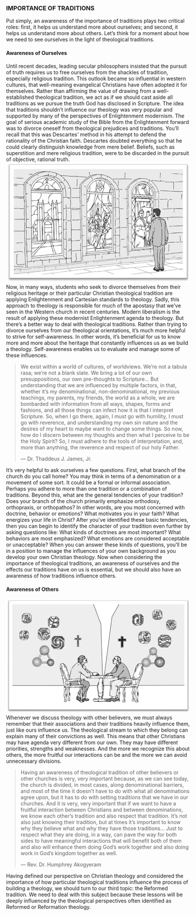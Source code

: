 ### IMPORTANCE OF TRADITIONS

Put simply, an awareness of the importance of traditions plays two critical roles: first, it helps us understand more about ourselves; and second, it helps us understand more about others. Let’s think for a moment about how we need to see ourselves in the light of theological traditions. 


#### Awareness of Ourselves 

Until recent decades, leading secular philosophers insisted that the pursuit of truth requires us to free ourselves from the shackles of tradition, especially religious tradition. This outlook became so influential in western cultures, that well-meaning evangelical Christians have often adopted it for themselves. Rather than affirming the value of drawing from a well-established theological tradition, we act as if we should cast aside all traditions as we pursue the truth God has disclosed in Scripture. 
The idea that traditions shouldn’t influence our theology was very popular and supported by many of the perspectives of Enlightenment modernism. The goal of serious academic study of the Bible from the Enlightenment forward was to divorce oneself from theological prejudices and traditions. You’ll recall that this was Descartes’ method in his attempt to defend the rationality of the Christian faith. Descartes doubted everything so that he could clearly distinguish knowledge from mere belief. Beliefs, such as superstition and mere religious tradition, were to be discarded in the pursuit of objective, rational truth.
![1.2.8.m.pic09.png](https://github.com/thirdmill/images/raw/main/1.2.8.m.pic09.png)
Now, in many ways, students who seek to divorce themselves from their religious heritage or their particular Christian theological tradition are applying Enlightenment and Cartesian standards to theology. Sadly, this approach to theology is responsible for much of the apostasy that we’ve seen in the Western church in recent centuries. Modern liberalism is the result of applying these modernist Enlightenment agenda to theology. But there’s a better way to deal with theological traditions. Rather than trying to divorce ourselves from our theological orientations, it’s much more helpful to strive for self-awareness. In other words, it’s beneficial for us to know more and more about the heritage that constantly influences us as we build a theology. Self-awareness enables us to evaluate and manage some of these influences. 

> We exist within a world of cultures, of worldviews. We’re not a tabula rasa; we’re not a blank slate. We bring a lot of our own presuppositions, our own pre-thoughts to Scripture… But understanding that we are influenced by multiple factors, in that, whether it’s my denominational, non-denominational, my previous teachings, my parents, my friends, the world as a whole, we are bombarded with information from all ways, shapes, forms and fashions, and all those things can infect how it is that I interpret Scripture. So, when I go there, again, I must go with humility, I must go with reverence, and understanding my own sin nature and the desires of my heart to maybe want to change some things. So now, how do I discern between my thoughts and then what I perceive to be the Holy Spirit? So, I must adhere to the tools of interpretation, and, more than anything, the reverence and respect of our holy Father.
> 
> — Dr. Thaddeus J. James, Jr. 

It’s very helpful to ask ourselves a few questions. First, what branch of the church do you call home? You may think in terms of a denomination or a movement of some sort. It could be a formal or informal association. Perhaps you adhere to more than one tradition or a combination of traditions. 
Beyond this, what are the general tendencies of your tradition? Does your branch of the church primarily emphasize orthodoxy, orthopraxis, or orthopathos? In other words, are you most concerned with doctrine, behavior or emotions? What motivates you in your faith? What energizes your life in Christ? After you’ve identified these basic tendencies, then you can begin to identify the character of your tradition even further by asking questions like: What kinds of doctrines are most important? What behaviors are most emphasized? What emotions are considered acceptable or unacceptable? When you can answer these kinds of questions, you’ll be in a position to manage the influences of your own background as you develop your own Christian theology.
Now when considering the importance of theological traditions, an awareness of ourselves and the effects our traditions have on us is essential, but we should also have an awareness of how traditions influence others. 


#### Awareness of Others

![1.2.8.m.pic10.png](https://github.com/thirdmill/images/raw/main/1.2.8.m.pic10.png)
Whenever we discuss theology with other believers, we must always remember that their associations and their traditions heavily influence them, just like ours influence us. The theological stream to which they belong can explain many of their convictions as well. This means that other Christians may have agenda very different from our own. They may have different priorities, strengths and weaknesses. And the more we recognize this about others, the more fruitful our interactions can be and the more we can avoid unnecessary divisions.

> Having an awareness of theological tradition of other believers or other churches is very, very important because, as we can see today, the church is divided, in most cases, along denominational barriers, and most of the time it doesn’t have to do with what all denominations agree upon, but it has to do with setting traditions that we have in our churches. And it is very, very important that if we want to have a fruitful interaction between Christians and between denominations, we know each other’s tradition and also respect that tradition. It’s not also just knowing their tradition, but at times it’s important to know why they believe what and why they have those traditions… Just to respect what they are doing, in a way, can pave the way for both sides to have meaningful interactions that will benefit both of them and also will enhance them doing God’s work together and also doing work in God’s kingdom together as well.
> 
> — Rev. Dr. Humphrey Akogyeram 

Having defined our perspective on Christian theology and considered the importance of how particular theological traditions influence the process of building a theology, we should turn to our third topic: the Reformed tradition. We need to deal with this subject because these lessons will be deeply influenced by the theological perspectives often identified as Reformed or Reformation theology. 

